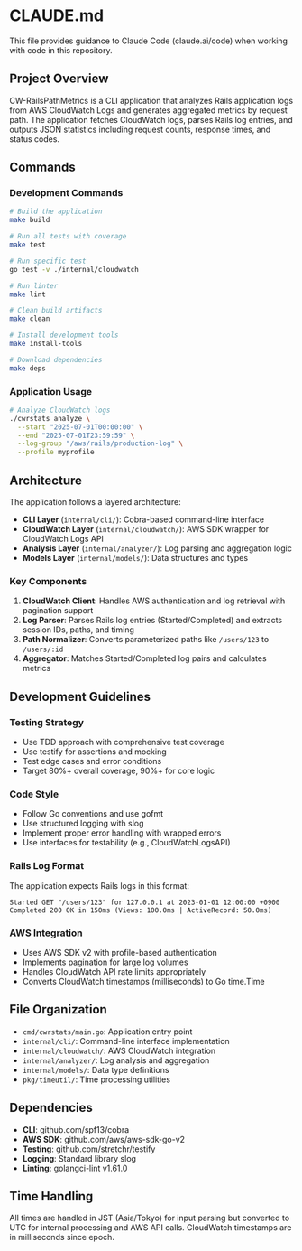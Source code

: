 # CLAUDE.md

This file provides guidance to Claude Code (claude.ai/code) when working with code in this repository.

## Project Overview

CW-RailsPathMetrics is a CLI application that analyzes Rails application logs from AWS CloudWatch Logs and generates aggregated metrics by request path. The application fetches CloudWatch logs, parses Rails log entries, and outputs JSON statistics including request counts, response times, and status codes.

## Commands

### Development Commands
```bash
# Build the application
make build

# Run all tests with coverage
make test

# Run specific test
go test -v ./internal/cloudwatch

# Run linter
make lint

# Clean build artifacts
make clean

# Install development tools
make install-tools

# Download dependencies
make deps
```

### Application Usage
```bash
# Analyze CloudWatch logs
./cwrstats analyze \
  --start "2025-07-01T00:00:00" \
  --end "2025-07-01T23:59:59" \
  --log-group "/aws/rails/production-log" \
  --profile myprofile
```

## Architecture

The application follows a layered architecture:

- **CLI Layer** (`internal/cli/`): Cobra-based command-line interface
- **CloudWatch Layer** (`internal/cloudwatch/`): AWS SDK wrapper for CloudWatch Logs API
- **Analysis Layer** (`internal/analyzer/`): Log parsing and aggregation logic
- **Models Layer** (`internal/models/`): Data structures and types

### Key Components

1. **CloudWatch Client**: Handles AWS authentication and log retrieval with pagination support
2. **Log Parser**: Parses Rails log entries (Started/Completed) and extracts session IDs, paths, and timing
3. **Path Normalizer**: Converts parameterized paths like `/users/123` to `/users/:id`
4. **Aggregator**: Matches Started/Completed log pairs and calculates metrics

## Development Guidelines

### Testing Strategy
- Use TDD approach with comprehensive test coverage
- Use testify for assertions and mocking
- Test edge cases and error conditions
- Target 80%+ overall coverage, 90%+ for core logic

### Code Style
- Follow Go conventions and use gofmt
- Use structured logging with slog
- Implement proper error handling with wrapped errors
- Use interfaces for testability (e.g., CloudWatchLogsAPI)

### Rails Log Format
The application expects Rails logs in this format:
```
Started GET "/users/123" for 127.0.0.1 at 2023-01-01 12:00:00 +0900
Completed 200 OK in 150ms (Views: 100.0ms | ActiveRecord: 50.0ms)
```

### AWS Integration
- Uses AWS SDK v2 with profile-based authentication
- Implements pagination for large log volumes
- Handles CloudWatch API rate limits appropriately
- Converts CloudWatch timestamps (milliseconds) to Go time.Time

## File Organization

- `cmd/cwrstats/main.go`: Application entry point
- `internal/cli/`: Command-line interface implementation
- `internal/cloudwatch/`: AWS CloudWatch integration
- `internal/analyzer/`: Log analysis and aggregation
- `internal/models/`: Data type definitions
- `pkg/timeutil/`: Time processing utilities

## Dependencies

- **CLI**: github.com/spf13/cobra
- **AWS SDK**: github.com/aws/aws-sdk-go-v2
- **Testing**: github.com/stretchr/testify
- **Logging**: Standard library slog
- **Linting**: golangci-lint v1.61.0

## Time Handling

All times are handled in JST (Asia/Tokyo) for input parsing but converted to UTC for internal processing and AWS API calls. CloudWatch timestamps are in milliseconds since epoch.